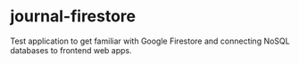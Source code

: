 # journal-firestore

Test application to get familiar with Google Firestore and connecting NoSQL databases to frontend web apps.
